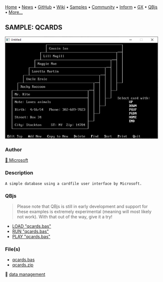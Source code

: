[Home](https://qb64.com) • [News](../../news.md) • [GitHub](https://github.com/QB64Official/qb64) • [Wiki](https://github.com/QB64Official/qb64/wiki) • [Samples](../../samples.md) • [Community](../../community.md) • [Inform](../../inform.md) • [GX](../../gx.md) • [QBjs](../../qbjs.md) • [More...](../../more.md)

## SAMPLE: QCARDS

![screenshot.png](img/screenshot.png)

### Author

[🐝 Microsoft](../microsoft.md) 

### Description

```text
A simple database using a cardfile user interface by Microsoft.
```

### QBjs

> Please note that QBjs is still in early development and support for these examples is extremely experimental (meaning will most likely not work). With that out of the way, give it a try!

* [LOAD "qcards.bas"](https://v6p9d9t4.ssl.hwcdn.net/html/5963335/index.html?src=https://qb64.com/samples/qcards/src/qcards.bas)
* [RUN "qcards.bas"](https://v6p9d9t4.ssl.hwcdn.net/html/5963335/index.html?mode=auto&src=https://qb64.com/samples/qcards/src/qcards.bas)
* [PLAY "qcards.bas"](https://v6p9d9t4.ssl.hwcdn.net/html/5963335/index.html?mode=play&src=https://qb64.com/samples/qcards/src/qcards.bas)

### File(s)

* [qcards.bas](src/qcards.bas)
* [qcards.zip](src/qcards.zip)

🔗 [data management](../data-management.md)
